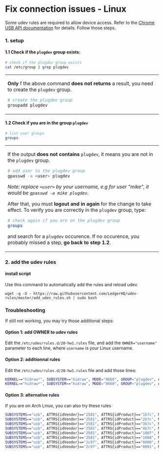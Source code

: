 # Fix connection issues - Linux

Some udev rules are required to allow device access. Refer to the [Chrome USB API documentation](https://developer.chrome.com/apps/app_usb#caveats) for details. Follow those steps.

### 1. setup

#### 1.1 Check if the `plugdev` group exists:

```bash
# check if the plugdev group exists
cat /etc/group | grep plugdev
```


<table>
  <tr>
    <td>
      
**Only** f the above command **does not returns** a result, you need to create the `plugdev` group.     

```bash
# create the plugdev group
groupadd plugdev
```

   </td>
  </tr>
</table>

#### 1.2 Check if you are in the group `plugdev`

```bash
# list user groups
groups
```

<table>
  <tr>
    <td>
      
If the output **does not contains** `plugdev`, it means you are not in the `plugdev` group.

```bash
# add user to the plugdev group
gpasswd -a <user> plugdev
```
*Note: replace `<user>` by your username, e.g for user "mike", it would be `gpasswd -a mike plugdev`.*

After that, you must **logout and in again** for the change to take effect. To verify you are correctly in the `plugdev` group, type:

```bash
# check again if you are on the plugdev group
groups
```

and search for a `plugdev` occurence. If no occurence, you probably missed a step, **go back to step 1.2**.  
  
   </td>
  </tr>
</table>



### 2. add the udev rules

#### install script

Use this command to automatically add the rules and reload udev.

```
wget -q -O - https://raw.githubusercontent.com/LedgerHQ/udev-rules/master/add_udev_rules.sh | sudo bash
```

### Troubleshooting

If still not working, you may try those additional steps:

#### Option 1: add OWNER to udev rules

Edit the `/etc/udev/rules.d/20-hw1.rules` file, and add the `OWNER="username"` parameter to each line, where `username` is your Linux username.

#### Option 2: additionnal rules

Edit the `/etc/udev/rules.d/20-hw1.rules` file and add those lines:

```bash
KERNEL=="hidraw*", SUBSYSTEM=="hidraw", MODE="0660", GROUP="plugdev", ATTRS{idVendor}=="2c97"
KERNEL=="hidraw*", SUBSYSTEM=="hidraw", MODE="0660", GROUP="plugdev", ATTRS{idVendor}=="2581"
```

#### Option 3: alternative rules

If you are on Arch Linux, you can also try these rules

```bash
SUBSYSTEMS=="usb", ATTRS{idVendor}=="2581", ATTRS{idProduct}=="1b7c", MODE="0660", TAG+="uaccess", TAG+="udev-acl"
SUBSYSTEMS=="usb", ATTRS{idVendor}=="2581", ATTRS{idProduct}=="2b7c", MODE="0660", TAG+="uaccess", TAG+="udev-acl"
SUBSYSTEMS=="usb", ATTRS{idVendor}=="2581", ATTRS{idProduct}=="3b7c", MODE="0660", TAG+="uaccess", TAG+="udev-acl"
SUBSYSTEMS=="usb", ATTRS{idVendor}=="2581", ATTRS{idProduct}=="4b7c", MODE="0660", TAG+="uaccess", TAG+="udev-acl"
SUBSYSTEMS=="usb", ATTRS{idVendor}=="2581", ATTRS{idProduct}=="1807", MODE="0660", TAG+="uaccess", TAG+="udev-acl"
SUBSYSTEMS=="usb", ATTRS{idVendor}=="2581", ATTRS{idProduct}=="1808", MODE="0660", TAG+="uaccess", TAG+="udev-acl"
SUBSYSTEMS=="usb", ATTRS{idVendor}=="2c97", ATTRS{idProduct}=="0000", MODE="0660", TAG+="uaccess", TAG+="udev-acl"
SUBSYSTEMS=="usb", ATTRS{idVendor}=="2c97", ATTRS{idProduct}=="0001", MODE="0660", TAG+="uaccess", TAG+="udev-acl”
```
